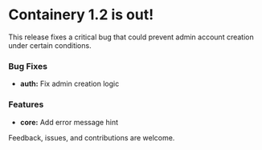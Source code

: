 # Containery 1.2 is out!

This release fixes a critical bug that could prevent admin account creation under certain conditions.

### Bug Fixes

- **auth:** Fix admin creation logic

### Features

- **core:** Add error message hint

Feedback, issues, and contributions are welcome.  